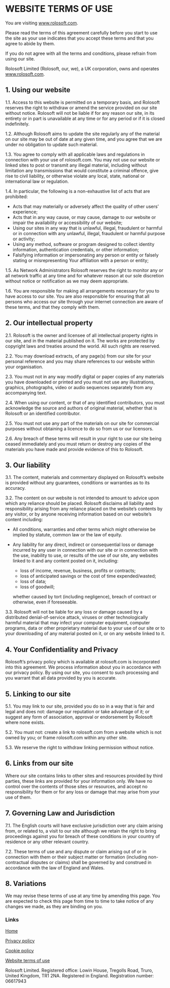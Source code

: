 # WEBSITE TERMS OF USE

You are visiting www.rolosoft.com. 

Please read the terms of this agreement carefully before you start to use the site as your use indicates that you accept these terms and that you agree to abide by them. 

If you do not agree with all the terms and conditions, please refrain from using our site.

Rolosoft Limited (Rolosoft, our, we), a UK corporation, owns and operates www.rolosoft.com.


## 1. Using our website

1.1. Access to this website is permitted on a temporary basis, and Rolosoft reserves the right to withdraw or amend the service provided on our site without notice. Rolosoft will not be liable if for any reason our site, in its entirety or in part is unavailable at any time or for any period or if it is closed indefinitely.

1.2. Although Rolosoft aims to update the site regularly any of the material on our site may be out of date at any given time, and you agree that we are under no obligation to update such material.

1.3. You agree to comply with all applicable laws and regulations in connection with your use of rolosoft.com. You may not use our website or linked sites to post or transmit any illegal material, including without limitation any transmissions that would constitute a criminal offence, give rise to civil liability, or otherwise violate any local, state, national or international law or regulation.

1.4. In particular, the following is a non-exhaustive list of acts that are prohibited:
* Acts that may materially or adversely affect the quality of other users’ experience;
* Acts that in any way cause, or may cause, damage to our website or impair the availability or accessibility of our website;
* Using our sites in any way that is unlawful, illegal, fraudulent or harmful or in connection with any unlawful, illegal, fraudulent or harmful purpose or activity;
* Using any method, software or program designed to collect identity information, authentication credentials, or other information;
* Falsifying information or impersonating any person or entity or falsely stating or misrepresenting Your affiliation with a person or entity;

1.5. As Network Administrators Rolosoft reserves the right to monitor any or all network traffic at any time and for whatever reason at our sole discretion without notice or notification as we may deem appropriate.


1.6. You are responsible for making all arrangements necessary for you to have access to our site. You are also responsible for ensuring that all persons who access our site through your internet connection are aware of these terms, and that they comply with them.

## 2. Our intellectual property

2.1. Rolosoft is the owner and licensee of all intellectual property rights in our site, and in the material published on it.  The works are protected by copyright laws and treaties around the world.  All such rights are reserved.

2.2. You may download extracts, of any page(s) from our site for your personal reference and you may share references to our website within your organisation.

2.3. You must not in any way modify digital or paper copies of any materials you have downloaded or printed and you must not use any illustrations, graphics, photographs, video or audio sequences separately from any accompanying text.

2.4. When using our content, or that of any identified contributors, you must acknowledge the source and authors of original material, whether that is Rolosoft or an identified contributor.

2.5. You must not use any part of the materials on our site for commercial purposes without obtaining a licence to do so from us or our licensors.

2.6. Any breach of these terms will result in your right to use our site being ceased immediately and you must return or destroy any copies of the materials you have made and provide evidence of this to Rolosoft.

## 3. Our liability

3.1. The content, materials and commentary displayed on Rolosoft’s website is provided without any guarantees, conditions or warranties as to its accuracy. 

3.2. The content on our website is not intended to amount to advice upon which any reliance should be placed.  Rolosoft disclaims all liability and responsibility arising from any reliance placed on the website’s contents by any visitor, or by anyone receiving information based on our website’s content including:
* All conditions, warranties and other terms which might otherwise be implied by statute, common law or the law of equity.
* Any liability for any direct, indirect or consequential loss or damage incurred by any user in connection with our site or in connection with the use, inability to use, or results of the use of our site, any websites linked to it and any content posted on it, including:
    * loss of income, revenue, business, profits or contracts;
    * loss of anticipated savings or the cost of time expended/wasted;
    * loss of data;
    * loss of goodwill;

    whether caused by tort (including negligence), breach of contract or otherwise, even if foreseeable.

3.3. Rolosoft will not be liable for any loss or damage caused by a distributed denial-of-service attack, viruses or other technologically harmful material that may infect your computer equipment, computer programs, data or other proprietary material due to your use of our site or to your downloading of any material posted on it, or on any website linked to it.

## 4. Your Confidentiality and Privacy

Rolosoft’s privacy policy which is available at rolosoft.com is incorporated into this agreement. We process information about you in accordance with our privacy policy. By using our site, you consent to such processing and you warrant that all data provided by you is accurate.

## 5. Linking to our site

5.1. You may link to our site, provided you do so in a way that is fair and legal and does not: damage our reputation or take advantage of it; or suggest any form of association, approval or endorsement by Rolosoft where none exists.

5.2. You must not: create a link to rolosoft.com from a website which is not owned by you; or frame rolosoft.com within any other site. 

5.3. We reserve the right to withdraw linking permission without notice. 

## 6. Links from our site

Where our site contains links to other sites and resources provided by third parties, these links are provided for your information only.  We have no control over the contents of those sites or resources, and accept no responsibility for them or for any loss or damage that may arise from your use of them.

## 7. Governing Law and Jurisdiction

7.1. The English courts will have exclusive jurisdiction over any claim arising from, or related to, a visit to our site although we retain the right to bring proceedings against you for breach of these conditions in your country of residence or any other relevant country.

7.2. These terms of use and any dispute or claim arising out of or in connection with them or their subject matter or formation (including non-contractual disputes or claims) shall be governed by and construed in accordance with the law of England and Wales.

## 8. Variations

We may revise these terms of use at any time by amending this page. You are expected to check this page from time to time to take notice of any changes we made, as they are binding on you.

### Links
[Home](index.md)

[Privacy policy](privacy-policy.md)

[Cookie policy](cookie-policy.md)

[Website terms of use](website-tou.md)


Rolosoft Limited. Registered office: Lowin House, Tregolls Road, Truro, United Kingdom, TR1 2NA.
Registered in England. Registration number: 06617943

